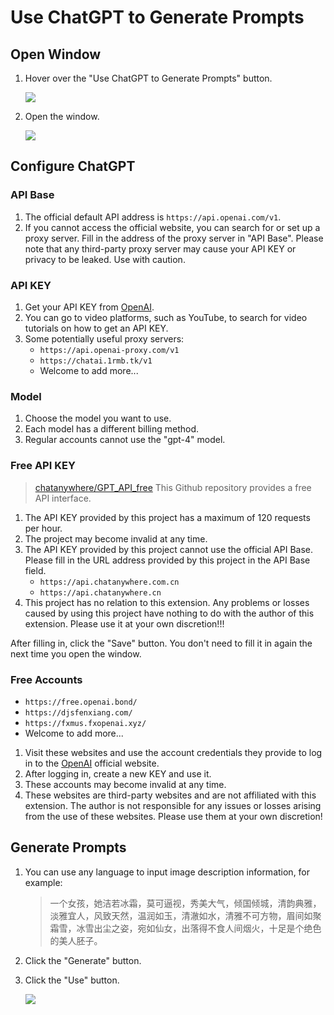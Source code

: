 # Use ChatGPT to Generate Prompts

## Open Window

1. Hover over the "Use ChatGPT to Generate Prompts" button.

    ![](/assets/images/UsingChatgptToGeneratePrompts/chatgpt_btn.png)

2. Open the window.

    ![](/assets/images/UsingChatgptToGeneratePrompts/chatgpt.png)

## Configure ChatGPT

### API Base

1. The official default API address is `https://api.openai.com/v1`.
2. If you cannot access the official website, you can search for or set up a proxy server. Fill in the address of the proxy server in "API Base". Please note that any third-party proxy server may cause your API KEY or privacy to be leaked. Use with caution.

### API KEY

1. Get your API KEY from [OpenAI](https://platform.openai.com/docs/introduction).
2. You can go to video platforms, such as YouTube, to search for video tutorials on how to get an API KEY.
3. Some potentially useful proxy servers:
   - `https://api.openai-proxy.com/v1`
   - `https://chatai.1rmb.tk/v1`
   - Welcome to add more...

### Model

1. Choose the model you want to use.
2. Each model has a different billing method.
3. Regular accounts cannot use the "gpt-4" model.

### Free API KEY
> [chatanywhere/GPT_API_free](https://github.com/chatanywhere/GPT_API_free) This Github repository provides a free API interface.

1. The API KEY provided by this project has a maximum of 120 requests per hour.
2. The project may become invalid at any time.
3. The API KEY provided by this project cannot use the official API Base. Please fill in the URL address provided by this project in the API Base field.
   - `https://api.chatanywhere.com.cn`
   - `https://api.chatanywhere.cn`
4. This project has no relation to this extension. Any problems or losses caused by using this project have nothing to do with the author of this extension. Please use it at your own discretion!!!

After filling in, click the "Save" button. You don't need to fill it in again the next time you open the window.

### Free Accounts

- `https://free.openai.bond/`
- `https://djsfenxiang.com/`
- `https://fxmus.fxopenai.xyz/`
- Welcome to add more...

1. Visit these websites and use the account credentials they provide to log in to the [OpenAI](https://platform.openai.com/docs/introduction) official website.
2. After logging in, create a new KEY and use it.
3. These accounts may become invalid at any time.
4. These websites are third-party websites and are not affiliated with this extension. The author is not responsible for any issues or losses arising from the use of these websites. Please use them at your own discretion!

## Generate Prompts

1. You can use any language to input image description information, for example:

    > 一个女孩，她洁若冰霜，莫可逼视，秀美大气，倾国倾城，清韵典雅，淡雅宜人，风致天然，温润如玉，清澈如水，清雅不可方物，眉间如聚霜雪，冰雪出尘之姿，宛如仙女，出落得不食人间烟火，十足是个绝色的美人胚子。

2. Click the "Generate" button.

3. Click the "Use" button.

    ![](/assets/images/demo.chatgpt.gif)